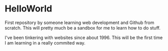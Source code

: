 # HelloWorld
First repository by someone learning web development and Github from scratch.
This will pretty much be a sandbox for me to learn how to do stuff.

I've been tinkering with websites since about 1996. This will be the first time I am learning in a really commited way.
